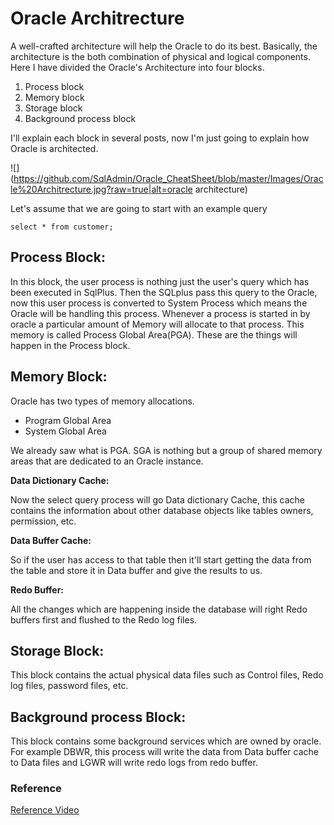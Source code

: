 # Oracle Architrecture

A well-crafted architecture will help the Oracle to do its best. Basically, the architecture is the both combination of physical and logical components. Here I have divided the Oracle's Architecture into four blocks.

1. Process block
1. Memory block
1. Storage block
1. Background process block

I'll explain each block in several posts, now I'm just going to explain how Oracle is architected. 

![](https://github.com/SqlAdmin/Oracle_CheatSheet/blob/master/Images/Oracle%20Architrecture.jpg?raw=true|alt=oracle architecture)

Let's  assume that we are going to start with an example query 

````select * from customer;````

## Process Block:
In this block, the user process is nothing just the user's query which has been executed in SqlPlus. Then the SQLplus pass this query to the Oracle, now this user process is converted to System Process which means the Oracle will be handling this process. Whenever a process is started in by oracle a particular amount of Memory will allocate to that process. This memory is called Process Global Area(PGA). These are the things will happen in the Process block.

## Memory Block:
Oracle has two types of memory allocations.
* Program Global Area
* System Global Area

We already saw what is PGA. SGA is nothing but a group of shared memory areas that are dedicated to an Oracle instance. 

**Data Dictionary Cache:**

Now the select query process will go Data dictionary Cache, this cache contains the information about other database objects like tables owners, permission, etc. 

**Data Buffer Cache:**

So if the user has access to that table then it'll start getting the data from the table and store it in Data buffer and give the results to us. 

**Redo Buffer:** 

All the changes which are happening inside the database will right Redo buffers first and flushed to the Redo log files.

## Storage Block:

This block contains the actual physical data files such as Control files, Redo log files, password files, etc.


## Background process Block:

This block contains some background services which are owned by oracle. For example DBWR, this process will write the data from Data buffer cache to Data files and LGWR will write redo logs from redo buffer.


### Reference 
[Reference Video](https://www.youtube.com/watch?v=8_YXIj7sh8M)